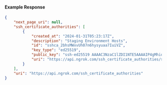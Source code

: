 <!-- Code generated for API Clients. DO NOT EDIT. -->

#### Example Response

```json
{
	"next_page_uri": null,
	"ssh_certificate_authorities": [
		{
			"created_at": "2024-01-31T05:23:17Z",
			"description": "Staging Environment Hosts",
			"id": "sshca_2bhsMWxvUh07n6hysyuaa7IuiVZ",
			"key_type": "ed25519",
			"public_key": "ssh-ed25519 AAAAC3NzaC1lZDI1NTE5AAAAIP4gMhiqKyftami/1MuOAqeaKhVtGpxmAj+9ZILDKp7Z",
			"uri": "https://api.ngrok.com/ssh_certificate_authorities/sshca_2bhsMWxvUh07n6hysyuaa7IuiVZ"
		}
	],
	"uri": "https://api.ngrok.com/ssh_certificate_authorities"
}
```
